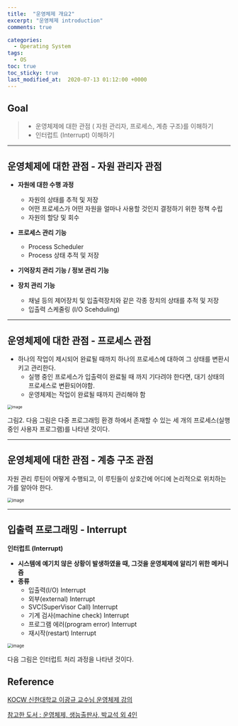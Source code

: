 ```yaml
---
title:  "운영체제 개요2"
excerpt: "운영체제 introduction"
comments: true

categories:
  - Operating System
tags: 
  - OS
toc: true
toc_sticky: true
last_modified_at:  2020-07-13 01:12:00 +0000
---
```


## Goal

> - 운영체제에 대한 관점 ( 자원 관리자, 프로세스, 계층 구조)를 이해하기
> - 인터럽트 (Interrupt) 이해하기

---

## 운영체제에 대한 관점 - 자원 관리자 관점

- **자원에 대한 수행 과정**
  - 자원의 상태를 추적 및 저장
  - 어떤 프로세스가 어떤 자원을 얼마나 사용할 것인지 결정하기 위한 정책 수립
  - 자원의 할당 및 회수

- **프로세스 관리 기능**
  - Process Scheduler
  - Process 상태 추적 및 저장

- **기억장치 관리 기능 / 정보 관리 기능**
- **장치 관리 기능**
  - 채널 등의 제어장치 및 입출력장치와 같은 각종 장치의 상태를 추적 및 저장
  - 입출력 스케줄링 (I/O Scehduling)

---

## 운영체제에 대한 관점 - 프로세스 관점

- 하나의 작업이 제시되어 완료될 때까지 하나의 프로세스에 대하여 그 상태를 변환시키고 관리한다.
  - 실행 중인 프로세스가 입출력이 완료될 때 까지 기다려야 한다면, 대기 상태의 프로세스로 변환되어야함. 
  - 운영체제는 작업이 완료될 때까지 관리해야 함

<img src="https://user-images.githubusercontent.com/32683894/87252765-ac2add80-c4b0-11ea-8dc4-63107863992a.png" alt="image" style="zoom:60%;" align="center" />

그림2. 다음 그림은 다중 프로그래밍 환경 하에서 존재할 수 있는 세 개의 프로세스(실행 중인 사용자 프로그램)를 나타낸 것이다.

---

## 운영체제에 대한 관점 - 계층 구조 관점

자원 관리 루틴이 어떻게 수행되고, 이 루틴들이 상호간에 어디에 논리적으로 위치하는 가를 알아야 한다. 

<img src="https://user-images.githubusercontent.com/32683894/87252880-73d7cf00-c4b1-11ea-9985-c77215b6d735.png" alt="image" style="zoom:67%;" align="center" />

---

## 입출력 프로그래밍 - Interrupt

**인터럽트 (Interrupt)**

- **시스템에 예기치 않은 상황이 발생하였을 때, 그것을 운영체제에 알리기 위한 메커니즘**
- **종류**
  - 입출력(I/O) Interrupt
  - 외부(external) Interrupt
  - SVC(SuperVisor Call) Interrupt
  - 기계 검사(machine check) Interrupt
  - 프로그램 에러(program error) Interrupt
  - 재시작(restart) Interrupt

<img src="https://user-images.githubusercontent.com/32683894/87253047-f44aff80-c4b2-11ea-9faf-436e3276cca6.png" alt="image" style="zoom:67%;"  align="center"/>

다음 그림은 인터럽트 처리 과정을 나타낸 것이다. 



## Reference

[KOCW 신한대학교 이광규 교수님 운영체제 강의](http://www.kocw.net/home/cview.do?cid=43cf05472bb2761a&ar=link_nvrc)

[참고한 도서 :  운영체제, 생능출판사, 박교석 외 4인](https://book.naver.com/bookdb/book_detail.nhn?bid=7294946)